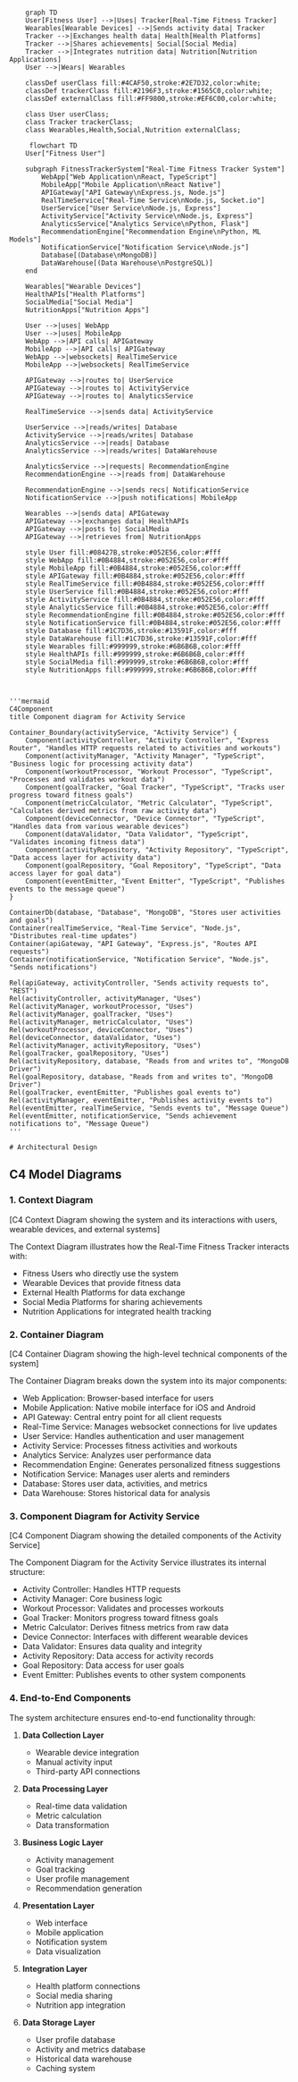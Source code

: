 ```mermaid
    
    graph TD
    User[Fitness User] -->|Uses| Tracker[Real-Time Fitness Tracker]
    Wearables[Wearable Devices] -->|Sends activity data| Tracker
    Tracker -->|Exchanges health data| Health[Health Platforms]
    Tracker -->|Shares achievements| Social[Social Media]
    Tracker -->|Integrates nutrition data| Nutrition[Nutrition Applications]
    User -->|Wears| Wearables
    
    classDef userClass fill:#4CAF50,stroke:#2E7D32,color:white;
    classDef trackerClass fill:#2196F3,stroke:#1565C0,color:white;
    classDef externalClass fill:#FF9800,stroke:#EF6C00,color:white;
    
    class User userClass;
    class Tracker trackerClass;
    class Wearables,Health,Social,Nutrition externalClass;

```

```mermaid
     flowchart TD
    User["Fitness User"]
    
    subgraph FitnessTrackerSystem["Real-Time Fitness Tracker System"]
        WebApp["Web Application\nReact, TypeScript"]
        MobileApp["Mobile Application\nReact Native"]
        APIGateway["API Gateway\nExpress.js, Node.js"]
        RealTimeService["Real-Time Service\nNode.js, Socket.io"]
        UserService["User Service\nNode.js, Express"]
        ActivityService["Activity Service\nNode.js, Express"]
        AnalyticsService["Analytics Service\nPython, Flask"]
        RecommendationEngine["Recommendation Engine\nPython, ML Models"]
        NotificationService["Notification Service\nNode.js"]
        Database[(Database\nMongoDB)]
        DataWarehouse[(Data Warehouse\nPostgreSQL)]
    end
    
    Wearables["Wearable Devices"]
    HealthAPIs["Health Platforms"]
    SocialMedia["Social Media"]
    NutritionApps["Nutrition Apps"]
    
    User -->|uses| WebApp
    User -->|uses| MobileApp
    WebApp -->|API calls| APIGateway
    MobileApp -->|API calls| APIGateway
    WebApp -->|websockets| RealTimeService
    MobileApp -->|websockets| RealTimeService
    
    APIGateway -->|routes to| UserService
    APIGateway -->|routes to| ActivityService
    APIGateway -->|routes to| AnalyticsService
    
    RealTimeService -->|sends data| ActivityService
    
    UserService -->|reads/writes| Database
    ActivityService -->|reads/writes| Database
    AnalyticsService -->|reads| Database
    AnalyticsService -->|reads/writes| DataWarehouse
    
    AnalyticsService -->|requests| RecommendationEngine
    RecommendationEngine -->|reads from| DataWarehouse
    
    RecommendationEngine -->|sends recs| NotificationService
    NotificationService -->|push notifications| MobileApp
    
    Wearables -->|sends data| APIGateway
    APIGateway -->|exchanges data| HealthAPIs
    APIGateway -->|posts to| SocialMedia
    APIGateway -->|retrieves from| NutritionApps
    
    style User fill:#08427B,stroke:#052E56,color:#fff
    style WebApp fill:#0B4884,stroke:#052E56,color:#fff
    style MobileApp fill:#0B4884,stroke:#052E56,color:#fff
    style APIGateway fill:#0B4884,stroke:#052E56,color:#fff
    style RealTimeService fill:#0B4884,stroke:#052E56,color:#fff
    style UserService fill:#0B4884,stroke:#052E56,color:#fff
    style ActivityService fill:#0B4884,stroke:#052E56,color:#fff
    style AnalyticsService fill:#0B4884,stroke:#052E56,color:#fff
    style RecommendationEngine fill:#0B4884,stroke:#052E56,color:#fff
    style NotificationService fill:#0B4884,stroke:#052E56,color:#fff
    style Database fill:#1C7D36,stroke:#13591F,color:#fff
    style DataWarehouse fill:#1C7D36,stroke:#13591F,color:#fff
    style Wearables fill:#999999,stroke:#6B6B6B,color:#fff
    style HealthAPIs fill:#999999,stroke:#6B6B6B,color:#fff
    style SocialMedia fill:#999999,stroke:#6B6B6B,color:#fff
    style NutritionApps fill:#999999,stroke:#6B6B6B,color:#fff

  
```


    '''mermaid
    C4Component
    title Component diagram for Activity Service

    Container_Boundary(activityService, "Activity Service") {
        Component(activityController, "Activity Controller", "Express Router", "Handles HTTP requests related to activities and workouts")
        Component(activityManager, "Activity Manager", "TypeScript", "Business logic for processing activity data")
        Component(workoutProcessor, "Workout Processor", "TypeScript", "Processes and validates workout data")
        Component(goalTracker, "Goal Tracker", "TypeScript", "Tracks user progress toward fitness goals")
        Component(metricCalculator, "Metric Calculator", "TypeScript", "Calculates derived metrics from raw activity data")
        Component(deviceConnector, "Device Connector", "TypeScript", "Handles data from various wearable devices")
        Component(dataValidator, "Data Validator", "TypeScript", "Validates incoming fitness data")
        Component(activityRepository, "Activity Repository", "TypeScript", "Data access layer for activity data")
        Component(goalRepository, "Goal Repository", "TypeScript", "Data access layer for goal data")
        Component(eventEmitter, "Event Emitter", "TypeScript", "Publishes events to the message queue")
    }
    
    ContainerDb(database, "Database", "MongoDB", "Stores user activities and goals")
    Container(realTimeService, "Real-Time Service", "Node.js", "Distributes real-time updates")
    Container(apiGateway, "API Gateway", "Express.js", "Routes API requests")
    Container(notificationService, "Notification Service", "Node.js", "Sends notifications")
    
    Rel(apiGateway, activityController, "Sends activity requests to", "REST")
    Rel(activityController, activityManager, "Uses")
    Rel(activityManager, workoutProcessor, "Uses")
    Rel(activityManager, goalTracker, "Uses")
    Rel(activityManager, metricCalculator, "Uses")
    Rel(workoutProcessor, deviceConnector, "Uses")
    Rel(deviceConnector, dataValidator, "Uses")
    Rel(activityManager, activityRepository, "Uses")
    Rel(goalTracker, goalRepository, "Uses")
    Rel(activityRepository, database, "Reads from and writes to", "MongoDB Driver")
    Rel(goalRepository, database, "Reads from and writes to", "MongoDB Driver")
    Rel(goalTracker, eventEmitter, "Publishes goal events to")
    Rel(activityManager, eventEmitter, "Publishes activity events to")
    Rel(eventEmitter, realTimeService, "Sends events to", "Message Queue")
    Rel(eventEmitter, notificationService, "Sends achievement notifications to", "Message Queue")
    '''

    # Architectural Design

## C4 Model Diagrams

### 1. Context Diagram

[C4 Context Diagram showing the system and its interactions with users, wearable devices, and external systems]

The Context Diagram illustrates how the Real-Time Fitness Tracker interacts with:
- Fitness Users who directly use the system
- Wearable Devices that provide fitness data
- External Health Platforms for data exchange
- Social Media Platforms for sharing achievements
- Nutrition Applications for integrated health tracking

### 2. Container Diagram

[C4 Container Diagram showing the high-level technical components of the system]

The Container Diagram breaks down the system into its major components:
- Web Application: Browser-based interface for users
- Mobile Application: Native mobile interface for iOS and Android
- API Gateway: Central entry point for all client requests
- Real-Time Service: Manages websocket connections for live updates
- User Service: Handles authentication and user management
- Activity Service: Processes fitness activities and workouts
- Analytics Service: Analyzes user performance data
- Recommendation Engine: Generates personalized fitness suggestions
- Notification Service: Manages user alerts and reminders
- Database: Stores user data, activities, and metrics
- Data Warehouse: Stores historical data for analysis

### 3. Component Diagram for Activity Service

[C4 Component Diagram showing the detailed components of the Activity Service]

The Component Diagram for the Activity Service illustrates its internal structure:
- Activity Controller: Handles HTTP requests
- Activity Manager: Core business logic
- Workout Processor: Validates and processes workouts
- Goal Tracker: Monitors progress toward fitness goals
- Metric Calculator: Derives fitness metrics from raw data
- Device Connector: Interfaces with different wearable devices
- Data Validator: Ensures data quality and integrity
- Activity Repository: Data access for activity records
- Goal Repository: Data access for user goals
- Event Emitter: Publishes events to other system components

### 4. End-to-End Components

The system architecture ensures end-to-end functionality through:

1. **Data Collection Layer**
   - Wearable device integration
   - Manual activity input
   - Third-party API connections

2. **Data Processing Layer**
   - Real-time data validation
   - Metric calculation
   - Data transformation

3. **Business Logic Layer**
   - Activity management
   - Goal tracking
   - User profile management
   - Recommendation generation

4. **Presentation Layer**
   - Web interface
   - Mobile application
   - Notification system
   - Data visualization

5. **Integration Layer**
   - Health platform connections
   - Social media sharing
   - Nutrition app integration

6. **Data Storage Layer**
   - User profile database
   - Activity and metrics database
   - Historical data warehouse
   - Caching system
    


    
